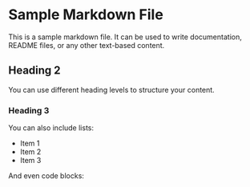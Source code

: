 # Sample Markdown File

This is a sample markdown file. It can be used to write documentation, README
files, or any other text-based content.

## Heading 2

You can use different heading levels to structure your content.

### Heading 3

You can also include lists:

-   Item 1
-   Item 2
-   Item 3

And even code blocks:
